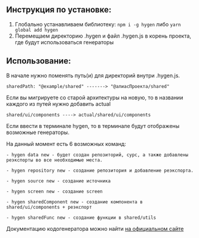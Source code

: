 ## Инструкция по установке:

1. Глобально устанавливаем библиотеку: ``npm i -g hygen`` либо ``yarn global add hygen``
2. Перемещаем директорию .hygen и файл .hygen.js в корень проекта, где будут использоваться генераторы


## Использование:

В начале нужно поменять путь(и) для директорий внутри .hygen.js. 

``
sharedPath: "@example/shared" -------> "@алиасПроекта/shared"
``

Если вы мигрируете со старой архитектуры на новую, то в названии каждого из путей нужно добавить actual

``
shared/ui/components ----> actual/shared/ui/components
``
 
Если ввести в терминале hygen, то в терминале будут отображены возможные генераторы.

На данный момент есть 6 возможных команд:

```
- hygen data new - будет создан репозиторий, сурс, а также добавлены реэкспорты во все необходимые места.

- hygen repository new - создание репозитория и добавление реэкспорта.

- hygen source new - создание источника

- hygen screen new - создание screen

- hygen sharedComponent new - создание компонента в shared/ui/components + реэкспорт

- hygen sharedFunc new - создание функции в shared/utils
```

Документацию кодогенератора можно найти [на официальном сайте](https://www.hygen.io/docs/quick-start)


